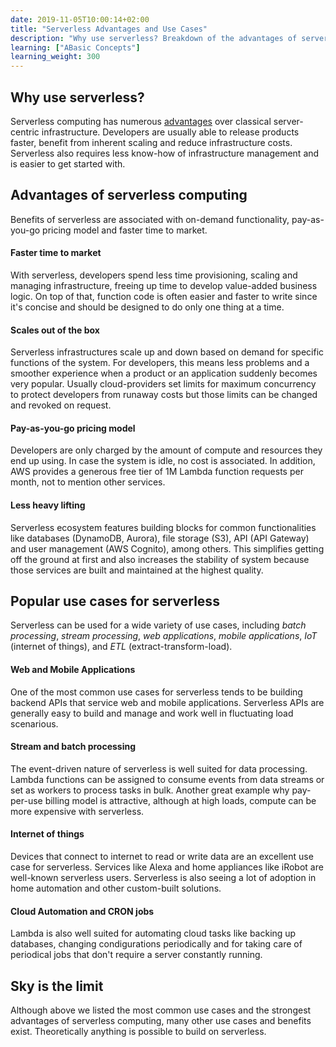 ```yaml
---
date: 2019-11-05T10:00:14+02:00
title: "Serverless Advantages and Use Cases"
description: "Why use serverless? Breakdown of the advantages of serverless over traditional server-centric infrastructure. Overview of the common use cases of serverless."
learning: ["ABasic Concepts"]
learning_weight: 300
---
```


## Why use serverless?

Serverless computing has numerous <a href="https://dashbird.io/knowledge-base/basic-concepts/serverless-advantages-and-use-cases/">advantages</a> over classical server-centric infrastructure. Developers are usually able to release products faster, benefit from inherent scaling and reduce infrastructure costs. Serverless also requires less know-how of infrastructure management and is easier to get started with.


## Advantages of serverless computing

Benefits of serverless are associated with on-demand functionality, pay-as-you-go pricing model and faster time to market. 

#### Faster time to market

With serverless, developers spend less time provisioning, scaling and managing infrastructure, freeing up time to develop value-added business logic. On top of that, function code is often easier and faster to write since it's concise and should be designed to do only one thing at a time.

#### Scales out of the box

Serverless infrastructures scale up and down based on demand for specific functions of the system. For developers, this means less problems and a smoother experience when a product or an application suddenly becomes very popular. Usually cloud-providers set limits for maximum concurrency to protect developers from runaway costs but those limits can be changed and revoked on request. 


#### Pay-as-you-go pricing model

Developers are only charged by the amount of compute and resources they end up using. In case the system is idle, no cost is associated. In addition, AWS provides a generous free tier of 1M Lambda function requests per month, not to mention other services.

#### Less heavy lifting 

Serverless ecosystem features building blocks for common functionalities like databases (DynamoDB, Aurora), file storage (S3), API (API Gateway) and user management (AWS Cognito), among others. This simplifies getting off the ground at first and also increases the stability of system because those services are built and maintained at the highest quality.

## Popular use cases for serverless

Serverless can be used for a wide variety of use cases, including *batch processing*, *stream processing*, *web applications*, *mobile applications*, *IoT* (internet of things), and *ETL* (extract-transform-load).

#### Web and Mobile Applications

One of the most common use cases for serverless tends to be building backend APIs that service web and mobile applications. Serverless APIs are generally easy to build and manage and work well in fluctuating load scenarious.

#### Stream and batch processing

The event-driven nature of serverless is well suited for data processing. Lambda functions can be assigned to consume events from data streams or set as workers to process tasks in bulk. Another great example why pay-per-use billing model is attractive, although at high loads, compute can be more expensive with serverless.

#### Internet of things

Devices that connect to internet to read or write data are an excellent use case for serverless. Services like Alexa and home appliances like iRobot are well-known serverless users. Serverless is also seeing a lot of adoption in home automation and other custom-built solutions.

#### Cloud Automation and CRON jobs

Lambda is also well suited for automating cloud tasks like backing up databases, changing condigurations periodically and for taking care of periodical jobs that don't require a server constantly running.

## Sky is the limit

Although above we listed the most common use cases and the strongest advantages of serverless computing, many other use cases and benefits exist. Theoretically anything is possible to build on serverless.
